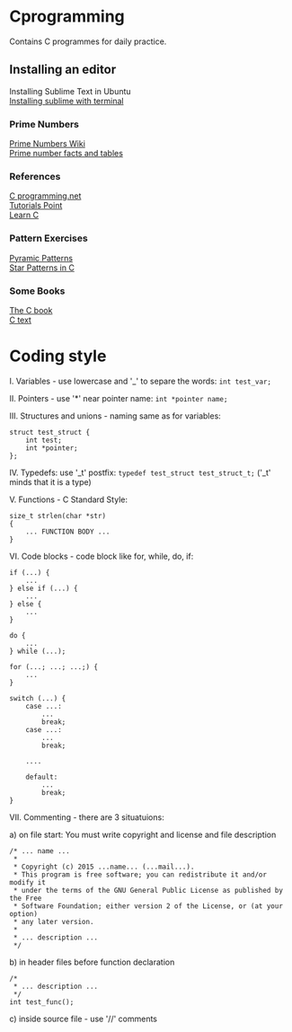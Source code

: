 # Cprogramming
Contains C programmes for daily practice.

## Installing an editor
Installing Sublime Text in Ubuntu  
	[Installing sublime with terminal](https://askubuntu.com/questions/172698/how-do-i-install-sublime-text-2-3)

### Prime Numbers
[Prime Numbers Wiki](https://en.wikipedia.org/wiki/Prime_number)  
[Prime number facts and tables](https://www.factmonster.com/math/numbers/prime-numbers-facts-examples-table-all-1000)

### References
[C programming.net](http://www.cprogramming.com/tutorial/c-tutorial.html)  
[Tutorials Point](https://www.tutorialspoint.com/cprogramming/)  
[Learn C](http://www.learn-c.org/)  

### Pattern Exercises 
[Pyramic Patterns](http://scanftree.com/programs/c/programs-to-print-pyramid-patterns-in-c-part-1/)  
[Star Patterns in C](http://www.codeforwin.in/2015/07/star-patterns-program-in-c.html)  

### Some Books
[The C book](http://publications.gbdirect.co.uk/c_book/thecbook.pdf)  
[C text](http://www-personal.acfr.usyd.edu.au/tbailey/ctext/ctext.pdf)  




Coding style
====================
I. Variables - use lowercase and '_' to separe the words: `int test_var;`

II. Pointers - use '*' near pointer name: `int *pointer name;`

III. Structures and unions - naming same as for variables:
 
```
struct test_struct {
	int test;
	int *pointer;
};
```

IV. Typedefs: use '_t' postfix: `typedef test_struct test_struct_t;` ('_t' minds that it is a type)

V. Functions - C Standard Style: 

```
size_t strlen(char *str)
{
	... FUNCTION BODY ...
}
```

VI. Code blocks - code block like for, while, do, if:

```
if (...) {
	...
} else if (...) {
	...
} else {
	...
}

do {
	...
} while (...);

for (...; ...; ...;) {
	...
}

switch (...) {
	case ...:
		...
		break;
	case ...:
		...
		break;
		
	....
	
	default:
		...
		break;
}
```

VII. Commenting - there are 3 situatuions:

a) on file start: You must write copyright and license and file description

```
/* ... name ...
 * 
 * Copyright (c) 2015 ...name... (...mail...).
 * This program is free software; you can redistribute it and/or modify it
 * under the terms of the GNU General Public License as published by the Free
 * Software Foundation; either version 2 of the License, or (at your option)
 * any later version.
 * 
 * ... description ...
 */
```

b) in header files before function declaration

```
/*
 * ... description ...
 */
int test_func();
```

c) inside source file - use '//' comments


